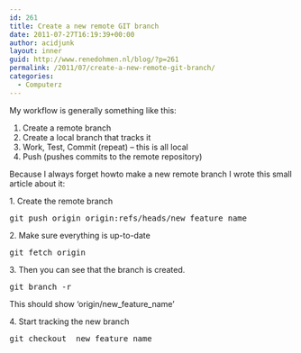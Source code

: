 ```yaml
---
id: 261
title: Create a new remote GIT branch
date: 2011-07-27T16:19:39+00:00
author: acidjunk
layout: inner
guid: http://www.renedohmen.nl/blog/?p=261
permalink: /2011/07/create-a-new-remote-git-branch/
categories:
  - Computerz
---
```

My workflow is generally something like this:

  1. Create a remote branch
  2. Create a local branch that tracks it
  3. Work, Test, Commit (repeat) – this is all local
  4. Push (pushes commits to the remote repository)

<div>
  Because I always forget howto make a new remote branch I wrote this small article about it:
</div>

<div>
  <p>
    1. Create the remote branch
  </p>
  
  <div>
    <div>
      <pre>git push origin origin:refs/heads/new_feature_name</pre>
    </div>
  </div>
  
  <p>
    2. Make sure everything is up-to-date
  </p>
  
  <div>
    <div>
      <pre>git fetch origin</pre>
    </div>
  </div>
  
  <p>
    3. Then you can see that the branch is created.
  </p>
  
  <div>
    <div>
      <pre>git branch -r</pre>
    </div>
  </div>
  
  <p>
    This should show ‘origin/new_feature_name’
  </p>
  
  <p>
    4. Start tracking the new branch
  </p>
  
  <div>
    <pre>
git checkout  new_feature_name
</pre>
  </div>
</div>